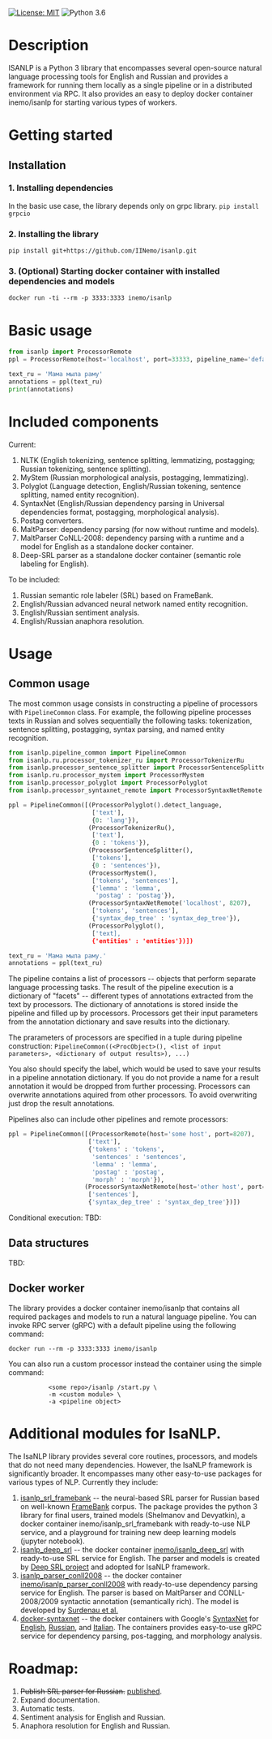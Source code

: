 [![License: MIT](https://img.shields.io/badge/License-MIT-yellow.svg)](https://github.com/IINemo/isanlp_srl_framebank/blob/master/LICENSE)
![Python 3.6](https://img.shields.io/badge/python-3.6-green.svg)

# Description

ISANLP is a Python 3 library that encompasses several open-source natural language processing tools for English and Russian and provides a framework for running them locally as a single pipeline or in a distributed environment via RPC. It also provides an easy to deploy docker container inemo/isanlp for starting various types of workers.

# Getting started

## Installation

### 1. Installing dependencies
In the basic use case, the library depends only on grpc library.
``` pip install grpcio ```

### 2. Installing the library
``` pip install git+https://github.com/IINemo/isanlp.git ```

### 3. (Optional) Starting docker container with installed dependencies and models
``` docker run -ti --rm -p 3333:3333 inemo/isanlp ```

# Basic usage
```python
from isanlp import ProcessorRemote
ppl = ProcessorRemote(host='localhost', port=33333, pipeline_name='default')

text_ru = 'Мама мыла раму'
annotations = ppl(text_ru)
print(annotations)
```

# Included components

Current:
1. NLTK (English tokenizing, sentence splitting, lemmatizing, postagging; Russian tokenizing, sentence splitting).
2. MyStem (Russian morphological analysis, postagging, lemmatizing).
3. Polyglot (Language detection, English/Russian tokening, sentence splitting, named entity recognition).
4. SyntaxNet (English/Russian dependency parsing in Universal dependencies format, postagging, morphological analysis).
5. Postag converters.
6. MaltParser: dependency parsing (for now without runtime and models).
7. MaltParser CoNLL-2008: dependency parsing with a runtime and a model for English as a standalone docker container.
8. Deep-SRL parser as a standalone docker container (semantic role labeling for English).

To be included:
1. Russian semantic role labeler (SRL) based on FrameBank.
2. English/Russian advanced neural network named entity recognition.
3. English/Russian sentiment analysis.
4. English/Russian anaphora resolution.

# Usage

## Common usage

The most common usage consists in constructing a pipeline of processors with ```PipelineCommon``` class. For example, the following pipeline processes texts in Russian and solves sequentially the following tasks: tokenization, sentence splitting, postagging, syntax parsing, and named entity recognition.

```python
from isanlp.pipeline_common import PipelineCommon
from isanlp.ru.processor_tokenizer_ru import ProcessorTokenizerRu
from isanlp.processor_sentence_splitter import ProcessorSentenceSplitter
from isanlp.ru.processor_mystem import ProcessorMystem
from isanlp.processor_polyglot import ProcessorPolyglot
from isanlp.processor_syntaxnet_remote import ProcessorSyntaxNetRemote

ppl = PipelineCommon([(ProcessorPolyglot().detect_language,
                       ['text'],
                       {0: 'lang'}),
                      (ProcessorTokenizerRu(), 
                       ['text'], 
                       {0 : 'tokens'}),
                      (ProcessorSentenceSplitter(), 
                       ['tokens'], 
                       {0 : 'sentences'}),
                      (ProcessorMystem(), 
                       ['tokens', 'sentences'], 
                       {'lemma' : 'lemma', 
                        'postag' : 'postag'}),
                      (ProcessorSyntaxNetRemote('localhost', 8207), 
                       ['tokens', 'sentences'],
                       {'syntax_dep_tree' : 'syntax_dep_tree'}),
                      (ProcessorPolyglot(), 
                       ['text],
                       {'entities' : 'entities'})])

text_ru = 'Мама мыла раму.'
annotations = ppl(text_ru)
```

The pipeline contains a list of processors -- objects that perform separate language processing tasks. The result of the pipeline execution is a dictionary of "facets" -- different types of annotations extracted from the text by processors. The dictionary of annotations is stored inside the pipeline and filled up by processors. Processors get their input parameters from the annotation dictionary and save results into the dictionary. 

The prarameters of processors are specified in a tuple during pipeline construction:
```PipelineCommon((<ProcObject>(), <list of input parameters>, <dictionary of output results>), ...) ```

You also should specify the label, which would be used to save your results in a pipeline annotation dictionary. If you do not provide a name for a result annotation it would be dropped from further processing. Processors can overwrite annotations aquired from other processors. To avoid overwriting just drop the result annotations.

Pipelines also can include other pipelines and remote processors:

```python
ppl = PipelineCommon([(ProcessorRemote(host='some host', port=8207),
                      ['text'],
                      {'tokens' : 'tokens',
                       'sentences' : 'sentences',
                       'lemma' : 'lemma',
                       'postag' : 'postag',
                       'morph' : 'morph'}),
                     (ProcessorSyntaxNetRemote(host='other host', port=7678),
                      ['sentences'],
                      {'syntax_dep_tree' : 'syntax_dep_tree'})])
```

Conditional execution: TBD:


## Data structures
TBD:

## Docker worker

The library provides a docker container inemo/isanlp that contains all required packages and models to run a natural language pipeline. You can invoke RPC server (gRPC) with a default pipeline using the following command:

``` docker run --rm -p 3333:3333 inemo/isanlp ```

You can also run a custom processor instead the container using the simple command:

``` docker run --rm -p 3333:3333 -v <custom module dir>:/src/custom_modules \ 
           <some repo>/isanlp /start.py \
           -m <custom module> \
           -a <pipeline object>
```
# Additional modules for IsaNLP.

The IsaNLP library provides several core routines, processors, and models that do not need many dependencies. However, the IsaNLP framework is significantly broader. It encompasses many other easy-to-use packages for various types of NLP. Currently they include:
1. [isanlp_srl_framebank](https://github.com/IINemo/isanlp_srl_framebankmark) -- the neural-based SRL parser for Russian based on well-known [FrameBank](https://github.com/olesar/framebank) corpus. The package provides the python 3 library for final users, trained models (Shelmanov and Devyatkin), a docker container inemo/isanlp_srl_framebank with ready-to-use NLP service, and a playground for training new deep learning models (jupyter notebook).
2. [isanlp_deep_srl](https://github.com/IINemo/isanlp_deep_srl) -- the docker container [inemo/isanlp_deep_srl](https://hub.docker.com/r/inemo/isanlp_deep_srl/) with ready-to-use SRL service for English. The parser and models is created by [Deep SRL project](https://github.com/luheng/deep_srl) and adopted for IsaNLP framework.
3. [isanlp_parser_conll2008](https://github.com/IINemo/isanlp_parser_conll2008/) -- the docker container [inemo/isanlp_parser_conll2008](https://hub.docker.com/r/inemo/isanlp_parser_conll2008/) with ready-to-use dependency parsing service for English. The parser is based on MaltParser and CONLL-2008/2009 syntactic annotation (semantically rich). The model is developed by [Surdenau et al.](http://www.surdeanu.info/mihai/ensemble/)
4. [docker-syntaxnet](https://github.com/IINemo/docker-syntaxnet) -- the docker containers with Google's [SyntaxNet](https://github.com/tensorflow/models/tree/master/research/syntaxnet) for [English](https://hub.docker.com/r/inemo/syntaxnet_eng/), [Russian](https://hub.docker.com/r/inemo/syntaxnet_rus/), and [Italian](https://hub.docker.com/r/inemo/syntaxnet_ita/). The containers provides easy-to-use gRPC service for dependency parsing, pos-tagging, and morphology analysis.

# Roadmap:
1. <s>Publish SRL parser for Russian.</s> [published](https://github.com/IINemo/isanlp_srl_framebankmark).
2. Expand documentation.
3. Automatic tests.
4. Sentiment analysis for English and Russian.
5. Anaphora resolution for English and Russian.
